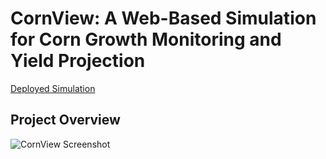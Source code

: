 # CornView: A Web-Based Simulation for Corn Growth Monitoring and Yield Projection

[Deployed Simulation](https://logannitzsche.com/CornView-An-Integrated-Web-Based-Simulation-for-Corn-Growth-Monitoring-and-Yield-Projection/)

## Project Overview

![CornView Screenshot](images/urca.jpg)
